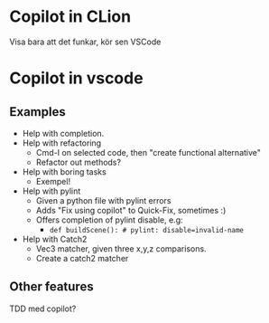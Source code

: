 

# Copilot in CLion

Visa bara att det funkar, kör sen VSCode

# Copilot in vscode

## Examples

- Help with completion.
- Help with refactoring
  - Cmd-I on selected code, then "create functional alternative"
  - Refactor out methods?
- Help with boring tasks
  - Exempel!
- Help with pylint
  - Given a python file with pylint errors
  - Adds "Fix using copilot" to Quick-Fix, sometimes :)
  - Offers completion of pylint disable, e.g:
    - `def buildScene(): # pylint: disable=invalid-name`
- Help with Catch2
  - Vec3 matcher, given three x,y,z comparisons.
  - Create a catch2 matcher


## Other features

TDD med copilot?
